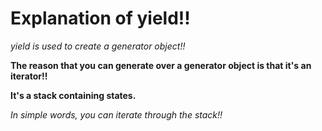 # Explanation of yield!!

_yield is used to create a generator object!!_

**The reason that you can generate over a generator object is that it's an iterator!!**

**It's a stack containing states.**

_In simple words, you can iterate through the stack!!_
